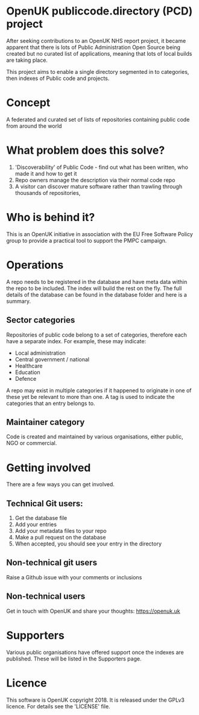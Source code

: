 # OpenUK publiccode.directory (PCD) project

After seeking contributions to an OpenUK NHS report project, it became apparent that there is lots of Public Administration Open Source being created but no curated list of applications, meaning that lots of local builds are taking place.

This project aims to enable a single directory segmented in to categories, then indexes of Public code and projects. 

# Concept

A federated and curated set of lists of repositories containing public code from around the world

# What problem does this solve?

1. 'Discoverability' of Public Code - find out what has been written, who made it and how to get it
2. Repo owners manage the description via their normal code repo
3. A visitor can discover mature software rather than trawling through thousands of repositories, 

# Who is behind it?

This is an OpenUK initiative in association with the EU Free Software Policy group to provide a practical tool to support the PMPC campaign.

# Operations

A repo needs to be registered in the database and have meta data within the repo to be included. The index will build the rest on the fly.
The full details of the database can be found in the database folder and here is a summary.

## Sector categories

Repositories of public code belong to a set of categories, therefore each have a separate index. For example, these may indicate:

- Local administration
- Central government / national
- Healthcare
- Education
- Defence

A repo may exist in multiple categories if it happened to originate in one of these yet be relevant to more than one.
A tag is used to indicate the categories that an entry belongs to.

## Maintainer category

Code is created and maintained by various organisations, either public, NGO or commercial.

# Getting involved

There are a few ways you can get involved.

## Technical Git users:

1. Get the database file
1. Add your entries
1. Add your metadata files to your repo
1. Make a pull request on the database
1. When accepted, you should see your entry in the directory

## Non-technical git users

Raise a Github issue with your comments or inclusions

## Non-technical users

Get in touch with OpenUK and share your thoughts: https://openuk.uk

# Supporters

Various public organisations have offered support once the indexes are published. These will be listed in the Supporters page.


# Licence

This software is OpenUK copyright 2018. It is released under the GPLv3 licence. For details see the 'LICENSE' file.

